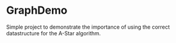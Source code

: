 # GraphDemo

Simple project to demonstrate the importance of using the correct datastructure for the A-Star algorithm.
